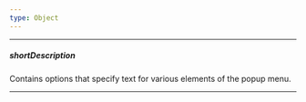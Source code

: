 ```yaml
---
type: Object
---
```

---
##### shortDescription
Contains options that specify text for various elements of the popup menu.

---

